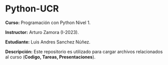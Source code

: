 # Python-UCR
**Curso:** Programación con Python Nivel 1.

**Instructor:** Arturo Zamora (I-2023).

**Estudiante:** Luis Andres Sanchez Núñez.

**Descripción:** Este repositorio es utilizado para cargar archivos relacionados al curso (**Codigo, Tareas, Presentaciones**).
